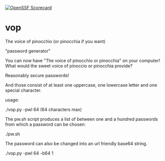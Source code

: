 [![OpenSSF Scorecard](https://api.securityscorecards.dev/projects/github.com/MatthewBuchananAstley/vop/badge)](https://securityscorecards.dev/viewer/?uri=github.com/MatthewBuchananAstley/vop)

# vop

The voice of pinocchio (or pinocchia if you want)

"password generator"

You can now have "The voice of pinocchio or pinocchia" on your computer!
What would the sweet voice of pinoccio or pinocchia provide?

Reasonably secure passwords!

And those consist of at least one uppercase, one lowercase letter and one special character.

usage:

./vop.py -pwl 64 (64 characters max) 

The pw.sh script produces a list of between one and a hundred passwords from which a password can be chosen:

./pw.sh 

The password can also be changed into an url friendly base64 string.

./vop.py -pwl 64 -b64 1
